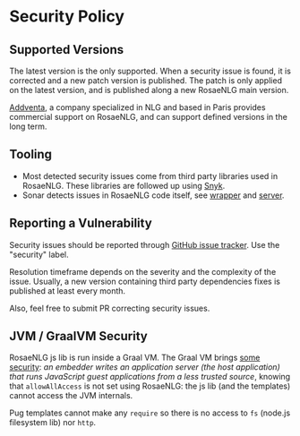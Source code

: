 <!--
Copyright 2020 Ludan Stoecklé
SPDX-License-Identifier: Apache-2.0
-->
# Security Policy

## Supported Versions

The latest version is the only supported.
When a security issue is found, it is corrected and a new patch version is published. The patch is only applied on the latest version, and is published along a new RosaeNLG main version.

[Addventa](https://www.addventa.com/), a company specialized in NLG and based in Paris provides commercial support on RosaeNLG, and can support defined versions in the long term.


## Tooling

- Most detected security issues come from third party libraries used in RosaeNLG. These libraries are followed up using [Snyk](https://snyk.io/).
- Sonar detects issues in RosaeNLG code itself, see [wrapper](https://sonarcloud.io/dashboard?id=java-wrapper) and [server](https://sonarcloud.io/dashboard?id=java-server).



## Reporting a Vulnerability

Security issues should be reported through [GitHub issue tracker](https://github.com/RosaeNLG/rosaenlg-java/issues). Use the "security" label.

Resolution timeframe depends on the severity and the complexity of the issue.
Usually, a new version containing third party dependencies fixes is published at least every month.

Also, feel free to submit PR correcting security issues.


## JVM / GraalVM Security

RosaeNLG js lib is run inside a Graal VM. The Graal VM brings [some security](https://www.graalvm.org/docs/security-guide/): _an embedder writes an application server (the host application) that runs JavaScript guest applications from a less trusted source_, knowing that `allowAllAccess` is not set using RosaeNLG: the js lib (and the templates) cannot access the JVM internals.

Pug templates cannot make any `require` so there is no access to `fs` (node.js filesystem lib) nor `http`.

